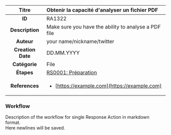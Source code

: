 | Titre                       | Obtenir la capacité d'analyser un fichier PDF         |
|:---------------------------:|:--------------------|
| **ID**                      | RA1322            |
| **Description**             | Make sure you have the ability to analyse a PDF file   |
| **Auteur**                  | your name/nickname/twitter        |
| **Creation Date**           | DD.MM.YYYY |
| **Catégorie**                | File      |
| **Étapes**                   |[RS0001: Préparation](../Response_Stages/RS0001.md)| 
| **References** |<ul><li>[https://example.com](https://example.com)</li></ul>|

### Workflow

Description of the workflow for single Response Action in markdown format.  
Here newlines will be saved.  
